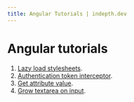```yaml
---
title: Angular Tutorials | indepth.dev
---
```


# Angular tutorials

1. [Lazy load stylesheets](/tutorials/angular/lazy-load-stylesheets).
2. [Authentication token interceptor](/tutorials/angular/authentication-token-interceptor).
3. [Get attribute value](/tutorials/angular/get-attribute-value).
4. [Grow textarea on input](/tutorials/angular/grow-textarea-on-input).
